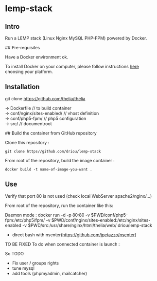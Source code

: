 # lemp-stack

## Intro 

Run a LEMP stack (Linux Nginx MySQL PHP-FPM) powered by Docker.

## Pre-requisites

Have a Docker environment ok.

To install Docker on your computer, please follow instructions [here](https://docs.docker.com/installation/) choosing your platform.

## Installation

git clone https://github.com/thelia/thelia

-> Dockerfile 			// to build container  
-> conf/nginx/sites-enabled/ 	// vhost definition  
-> conf/php5-fpm/ 		// php5 configuration  
-> src/ 			// documentroot   

## Build the container from GitHub repository

Clone this repository : 

```
git clone https//github.com/driou/lemp-stack
```

From root of the repository, build the image container :

```
docker build -t name-of-image-you-want . 
```

## Use 

Verify that port 80 is not used (check local WebServer apache2/nginx/...)

From root of the repository, run the container like this: 

Daemon mode :
docker run -d -p 80:80 -v $PWD/conf/php5-fpm:/etc/php5/fpm/ -v $PWD/conf/nginx/sites-enabled:/etc/nginx/sites-enabled -v $PWD/src:/usr/share/nginx/html/thelia/web/ driou/lemp-stack 


- direct bash with nsenter(https://github.com/jpetazzo/nsenter)

TO BE FIXED
To do when connected container is launch :

So TODO
- Fix user / groups rights
- tune mysql
- add tools (phpmyadmin, mailcatcher)
